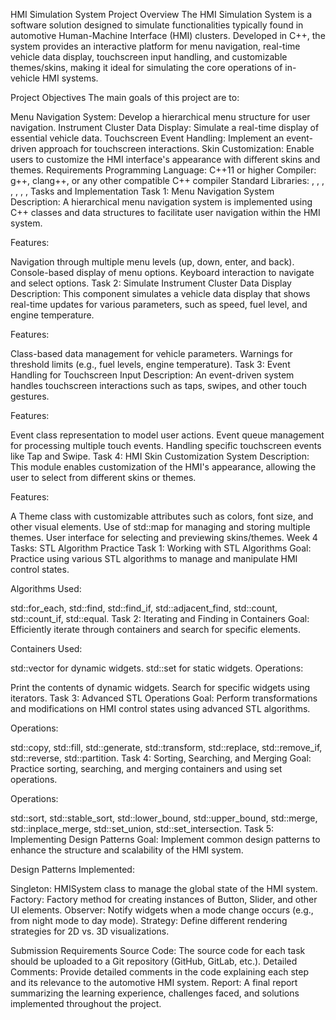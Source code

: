 HMI Simulation System
Project Overview
The HMI Simulation System is a software solution designed to simulate functionalities typically found in automotive Human-Machine Interface (HMI) clusters. Developed in C++, the system provides an interactive platform for menu navigation, real-time vehicle data display, touchscreen input handling, and customizable themes/skins, making it ideal for simulating the core operations of in-vehicle HMI systems.

Project Objectives
The main goals of this project are to:

Menu Navigation System: Develop a hierarchical menu structure for user navigation.
Instrument Cluster Data Display: Simulate a real-time display of essential vehicle data.
Touchscreen Event Handling: Implement an event-driven approach for touchscreen interactions.
Skin Customization: Enable users to customize the HMI interface's appearance with different skins and themes.
Requirements
Programming Language: C++11 or higher
Compiler: g++, clang++, or any other compatible C++ compiler
Standard Libraries:
<iostream>, <map>, <string>, <vector>, <thread>, <queue>, <random>, <chrono>
Tasks and Implementation
Task 1: Menu Navigation System
Description: A hierarchical menu navigation system is implemented using C++ classes and data structures to facilitate user navigation within the HMI system.

Features:

Navigation through multiple menu levels (up, down, enter, and back).
Console-based display of menu options.
Keyboard interaction to navigate and select options.
Task 2: Simulate Instrument Cluster Data Display
Description: This component simulates a vehicle data display that shows real-time updates for various parameters, such as speed, fuel level, and engine temperature.

Features:

Class-based data management for vehicle parameters.
Warnings for threshold limits (e.g., fuel levels, engine temperature).
Task 3: Event Handling for Touchscreen Input
Description: An event-driven system handles touchscreen interactions such as taps, swipes, and other touch gestures.

Features:

Event class representation to model user actions.
Event queue management for processing multiple touch events.
Handling specific touchscreen events like Tap and Swipe.
Task 4: HMI Skin Customization System
Description: This module enables customization of the HMI's appearance, allowing the user to select from different skins or themes.

Features:

A Theme class with customizable attributes such as colors, font size, and other visual elements.
Use of std::map for managing and storing multiple themes.
User interface for selecting and previewing skins/themes.
Week 4 Tasks: STL Algorithm Practice
Task 1: Working with STL Algorithms
Goal: Practice using various STL algorithms to manage and manipulate HMI control states.

Algorithms Used:

std::for_each, std::find, std::find_if, std::adjacent_find, std::count, std::count_if, std::equal.
Task 2: Iterating and Finding in Containers
Goal: Efficiently iterate through containers and search for specific elements.

Containers Used:

std::vector for dynamic widgets.
std::set for static widgets.
Operations:

Print the contents of dynamic widgets.
Search for specific widgets using iterators.
Task 3: Advanced STL Operations
Goal: Perform transformations and modifications on HMI control states using advanced STL algorithms.

Operations:

std::copy, std::fill, std::generate, std::transform, std::replace, std::remove_if, std::reverse, std::partition.
Task 4: Sorting, Searching, and Merging
Goal: Practice sorting, searching, and merging containers and using set operations.

Operations:

std::sort, std::stable_sort, std::lower_bound, std::upper_bound, std::merge, std::inplace_merge, std::set_union, std::set_intersection.
Task 5: Implementing Design Patterns
Goal: Implement common design patterns to enhance the structure and scalability of the HMI system.

Design Patterns Implemented:

Singleton: HMISystem class to manage the global state of the HMI system.
Factory: Factory method for creating instances of Button, Slider, and other UI elements.
Observer: Notify widgets when a mode change occurs (e.g., from night mode to day mode).
Strategy: Define different rendering strategies for 2D vs. 3D visualizations.

Submission Requirements
Source Code: The source code for each task should be uploaded to a Git repository (GitHub, GitLab, etc.).
Detailed Comments: Provide detailed comments in the code explaining each step and its relevance to the automotive HMI system.
Report: A final report summarizing the learning experience, challenges faced, and solutions implemented throughout the project.
